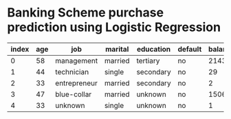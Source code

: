 # Banking Scheme purchase prediction using Logistic Regression

|index|age|job|marital|education|default|balance|housing|loan|contact|day|month|duration|campaign|pdays|previous|poutcome|y|
|---|---|---|---|---|---|---|---|---|---|---|---|---|---|---|---|---|---|
|0|58|management|married|tertiary|no|2143|yes|no|unknown|5|may|261|1|-1|0|unknown|no|
|1|44|technician|single|secondary|no|29|yes|no|unknown|5|may|151|1|-1|0|unknown|no|
|2|33|entrepreneur|married|secondary|no|2|yes|yes|unknown|5|may|76|1|-1|0|unknown|no|
|3|47|blue-collar|married|unknown|no|1506|yes|no|unknown|5|may|92|1|-1|0|unknown|no|
|4|33|unknown|single|unknown|no|1|no|no|unknown|5|may|198|1|-1|0|unknown|no|
